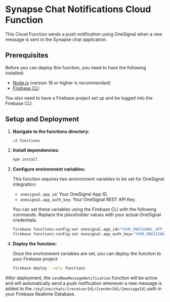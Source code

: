 # Synapse Chat Notifications Cloud Function

This Cloud Function sends a push notification using OneSignal when a new message is sent in the Synapse chat application.

## Prerequisites

Before you can deploy this function, you need to have the following installed:

*   [Node.js](https://nodejs.org/) (version 18 or higher is recommended)
*   [Firebase CLI](https://firebase.google.com/docs/cli)

You also need to have a Firebase project set up and be logged into the Firebase CLI.

## Setup and Deployment

1.  **Navigate to the functions directory:**

    ```bash
    cd functions
    ```

2.  **Install dependencies:**

    ```bash
    npm install
    ```

3.  **Configure environment variables:**

    This function requires two environment variables to be set for OneSignal integration:

    *   `onesignal.app_id`: Your OneSignal App ID.
    *   `onesignal.app_auth_key`: Your OneSignal REST API Key.

    You can set these variables using the Firebase CLI with the following commands. Replace the placeholder values with your actual OneSignal credentials.

    ```bash
    firebase functions:config:set onesignal.app_id="YOUR_ONESIGNAL_APP_ID"
    firebase functions:config:set onesignal.app_auth_key="YOUR_ONESIGNAL_REST_API_KEY"
    ```

4.  **Deploy the function:**

    Once the environment variables are set, you can deploy the function to your Firebase project:

    ```bash
    firebase deploy --only functions
    ```

After deployment, the `sendNewMessageNotification` function will be active and will automatically send a push notification whenever a new message is added to the `/skyline/chats/{receiverId}/{senderId}/{messageId}` path in your Firebase Realtime Database.
